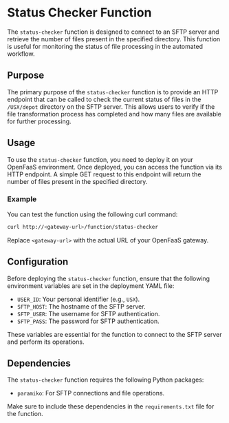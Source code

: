 # Status Checker Function

The `status-checker` function is designed to connect to an SFTP server and retrieve the number of files present in the specified directory. This function is useful for monitoring the status of file processing in the automated workflow.

## Purpose

The primary purpose of the `status-checker` function is to provide an HTTP endpoint that can be called to check the current status of files in the `/USX/depot` directory on the SFTP server. This allows users to verify if the file transformation process has completed and how many files are available for further processing.

## Usage

To use the `status-checker` function, you need to deploy it on your OpenFaaS environment. Once deployed, you can access the function via its HTTP endpoint. A simple GET request to this endpoint will return the number of files present in the specified directory.

### Example

You can test the function using the following curl command:

```sh
curl http://<gateway-url>/function/status-checker
```

Replace `<gateway-url>` with the actual URL of your OpenFaaS gateway.

## Configuration

Before deploying the `status-checker` function, ensure that the following environment variables are set in the deployment YAML file:

- `USER_ID`: Your personal identifier (e.g., `USX`).
- `SFTP_HOST`: The hostname of the SFTP server.
- `SFTP_USER`: The username for SFTP authentication.
- `SFTP_PASS`: The password for SFTP authentication.

These variables are essential for the function to connect to the SFTP server and perform its operations.

## Dependencies

The `status-checker` function requires the following Python packages:

- `paramiko`: For SFTP connections and file operations.

Make sure to include these dependencies in the `requirements.txt` file for the function.